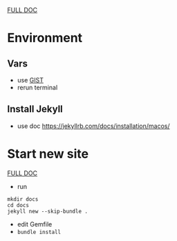 [FULL DOC](https://docs.github.com/en/pages)

# Environment
## Vars
- use [GIST](https://gist.github.com/valnoc/c1e73f70a1feef92f7390b7b1a258410)
- rerun terminal

## Install Jekyll
- use doc https://jekyllrb.com/docs/installation/macos/

# Start new site
[FULL DOC](https://docs.github.com/en/pages/setting-up-a-github-pages-site-with-jekyll/creating-a-github-pages-site-with-jekyll#creating-your-site)
- run
```
mkdir docs
cd docs
jekyll new --skip-bundle .
```
- edit Gemfile
- `bundle install`